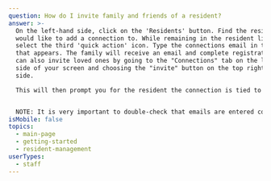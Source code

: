 ```yaml
---
question: How do I invite family and friends of a resident?
answer: >-
  On the left-hand side, click on the 'Residents' button. Find the resident you
  would like to add a connection to. While remaining in the resident list,
  select the third 'quick action' icon. Type the connections email in the box
  that appears. The family will receive an email and complete registration. You
  can also invite loved ones by going to the "Connections" tab on the left-hand
  side of your screen and choosing the "invite" button on the top right-hand
  side. 

  This will then prompt you for the resident the connection is tied to and their email address.  


  NOTE: It is very important to double-check that emails are entered correctly when inviting family to ensure that the right person is receiving this invitation. 
isMobile: false
topics:
  - main-page
  - getting-started
  - resident-management
userTypes:
  - staff
---
```

